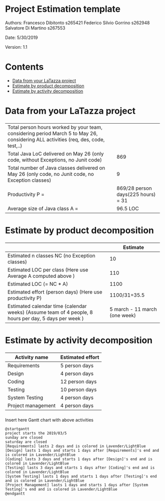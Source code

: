 # Project Estimation  template

Authors: Francesco Dibitonto s265421 Federico Silvio Gorrino s262948 Salvatore Di Martino s267553

Date: 5/30/2019

Version: 1.1

# Contents

- [Data from your LaTazza project](#data-from-your-latazza-project)
- [Estimate by product decomposition](#estimate-by-product-decomposition)
- [Estimate by activity decomposition ](#estimate-by-activity-decomposition)



# Data from your LaTazza project

###
|||
| ----------- | ------------------------------- | 
|         Total person hours  worked by your  team, considering period March 5 to May 26, considering ALL activities (req, des, code, test,..)    |   |             
|Total Java LoC delivered on May 26 (only code, without Exceptions, no Junit code) | 869 |
| Total number of Java classes delivered on May 26 (only code, no Junit code, no Exception classes)| 9 |
| Productivity P =| 869/28 person days(225 hours) =  31 |
|Average size of Java class A = | 96.5 LOC |

# Estimate by product decomposition



### 

|             | Estimate                        |             
| ----------- | ------------------------------- |  
| Estimated n classes NC (no Exception classes)  |          10                   |             
| Estimated LOC per class  (Here use Average A computed above )      |   110                         | 
| Estimated LOC (= NC * A) | 1100 |
| Estimated effort  (person days) (Here use productivity P)  |    1100/31=35.5                                  |      
| Estimated calendar time (calendar weeks) (Assume team of 4 people, 8 hours per day, 5 days per week ) |        5 march - 11 march (one week)             |               


# Estimate by activity decomposition



### 

|         Activity name    | Estimated effort    |             
| ----------- | ------------------------------- | 
| Requirements | 5 person days |
| Design | 4 person days |
| Coding | 12 person days |
| Testing | 10 person days |
| System Testing | 4 person days |
| Project management | 4 person days |


###
Insert here Gantt chart with above activities

```plantuml
@startgantt
project starts the 2019/03/5
sunday are closed
saturday are closed
[Requirements] lasts 2 days and is colored in Lavender/LightBlue
[Design] lasts 1 days and starts 1 days after [Requirements]'s end and is colored in Lavender/LightBlue
[Coding] lasts 3 days and starts 1 days after [Design]'s end and is colored in Lavender/LightBlue
[Testing] lasts 3 days and starts 1 days after [Coding]'s end and is colored in Lavender/LightBlue
[System Testing] lasts 1 days and starts 1 days after [Testing]'s end and is colored in Lavender/LightBlue
[Project Management] lasts 1 days and starts 1 days after [System Testing]'s end and is colored in Lavender/LightBlue
@endgantt
```

